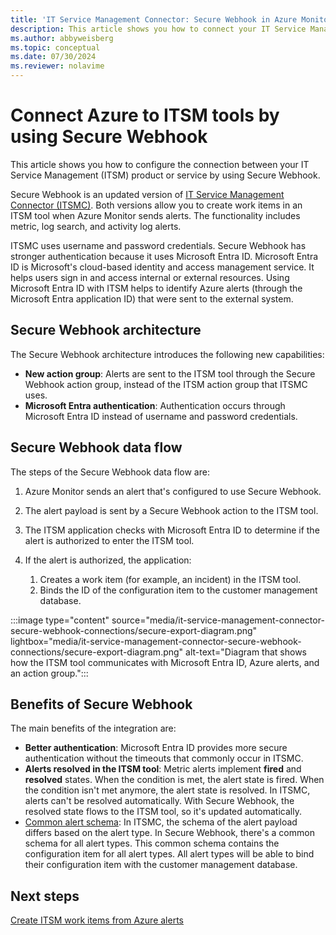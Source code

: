 ```yaml
---
title: 'IT Service Management Connector: Secure Webhook in Azure Monitor'
description: This article shows you how to connect your IT Service Management products and services with Secure Webhook in Azure Monitor to centrally monitor and manage ITSM work items.
ms.author: abbyweisberg
ms.topic: conceptual
ms.date: 07/30/2024
ms.reviewer: nolavime
---
```


# Connect Azure to ITSM tools by using Secure Webhook  

This article shows you how to configure the connection between your IT Service Management (ITSM) product or service by using Secure Webhook.

Secure Webhook is an updated version of [IT Service Management Connector (ITSMC)](./itsmc-overview.md). Both versions allow you to create work items in an ITSM tool when Azure Monitor sends alerts. The functionality includes metric, log search, and activity log alerts.

ITSMC uses username and password credentials. Secure Webhook has stronger authentication because it uses Microsoft Entra ID. Microsoft Entra ID is Microsoft's cloud-based identity and access management service. It helps users sign in and access internal or external resources. Using Microsoft Entra ID with ITSM helps to identify Azure alerts (through the Microsoft Entra application ID) that were sent to the external system.

## Secure Webhook architecture

The Secure Webhook architecture introduces the following new capabilities:

* **New action group**: Alerts are sent to the ITSM tool through the Secure Webhook action group, instead of the ITSM action group that ITSMC uses.
* **Microsoft Entra authentication**: Authentication occurs through Microsoft Entra ID instead of username and password credentials.

## Secure Webhook data flow

The steps of the Secure Webhook data flow are:

1. Azure Monitor sends an alert that's configured to use Secure Webhook.
1. The alert payload is sent by a Secure Webhook action to the ITSM tool.
1. The ITSM application checks with Microsoft Entra ID to determine if the alert is authorized to enter the ITSM tool.
1. If the alert is authorized, the application:

   1. Creates a work item (for example, an incident) in the ITSM tool.
   1. Binds the ID of the configuration item to the customer management database.

:::image type="content" source="media/it-service-management-connector-secure-webhook-connections/secure-export-diagram.png" lightbox="media/it-service-management-connector-secure-webhook-connections/secure-export-diagram.png" alt-text="Diagram that shows how the ITSM tool communicates with Microsoft Entra ID, Azure alerts, and an action group.":::

## Benefits of Secure Webhook

The main benefits of the integration are:

* **Better authentication**: Microsoft Entra ID provides more secure authentication without the timeouts that commonly occur in ITSMC.
* **Alerts resolved in the ITSM tool**: Metric alerts implement **fired** and **resolved** states. When the condition is met, the alert state is fired. When the condition isn't met anymore, the alert state is resolved. In ITSMC, alerts can't be resolved automatically. With Secure Webhook, the resolved state flows to the ITSM tool, so it's updated automatically.
* [Common alert schema](./alerts-common-schema.md): In ITSMC, the schema of the alert payload differs based on the alert type. In Secure Webhook, there's a common schema for all alert types. This common schema contains the configuration item for all alert types. All alert types will be able to bind their configuration item with the customer management database.

## Next steps

[Create ITSM work items from Azure alerts](./itsmc-overview.md)
